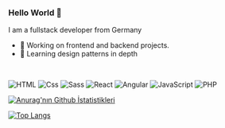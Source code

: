### Hello World 👋
I am a fullstack developer from Germany
- 🔭 Working on frontend and backend projects.
- 🌱 Learning design patterns in depth
<br>
<p>
  <img alt="HTML" src="https://img.shields.io/badge/HTML-E34F26?logo=html5&logoColor=white&style=for-the-badge" />
  <img alt="Css" src="https://img.shields.io/badge/CSS-1572B6?logo=css3&logoColor=white&style=for-the-badge" />
  <img alt="Sass" src="https://img.shields.io/badge/Sass-CC6699?logo=sass&logoColor=white&style=for-the-badge" />
  <img alt="React" src="https://img.shields.io/badge/React-61DAFB?logo=react&logoColor=white&style=for-the-badge" />
  <img alt="Angular" src="https://img.shields.io/badge/Angular-DD0031?logo=angular&logoColor=white&style=for-the-badge" />
  <img alt="JavaScript" src="https://img.shields.io/badge/JavaScript-F7DF1E?logo=javascript&logoColor=white&style=for-the-badge" />  
  <img alt="PHP" src="https://img.shields.io/badge/php-%23777BB4.svg?style=for-the-badge&logo=php&logoColor=white"/> 
</p>


[![Anurag'nın Github İstatistikleri](https://github-readme-stats.vercel.app/api?username=BasakKurtLab)](https://github.com/anuraghazra/github-readme-stats)

[![Top Langs](https://github-readme-stats.vercel.app/api/top-langs/?username=BasakKurtLab)](https://github.com/anuraghazra/github-readme-stats)









